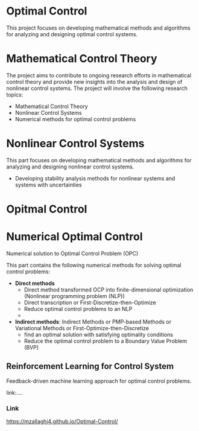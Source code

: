# Optimal Control
This project focuses on developing mathematical methods and algorithms for analyzing and designing optimal control systems. 


# Mathematical Control Theory

The project aims to contribute to ongoing research efforts in mathematical control theory and provide new insights into the analysis and design of nonlinear control systems.
The project will involve the following research topics:
- Mathematical Control Theory
- Nonlinear Control Systems
- Numerical methods for optimal control problems

# Nonlinear Control Systems
This part focuses on developing mathematical methods and algorithms for analyzing and designing nonlinear control systems.

- Developing stability analysis methods for nonlinear systems and systems with uncertainties



# Opitmal Control
 

# Numerical Optimal Control
Numerical solution to Optimal Control Problem (OPC)

This part contains the following numerical methods for solving optimal control problems:
- **Direct methods**
  - Direct method transformed OCP into finite-dimensional optimization (Nonlinear programming problem (NLP))
  - Direct transcription or First-Discretize-then-Optimize
  - Reduce optimal control problems to an NLP
  - 
- **Indirect methods**: 
  Indirect Methods or PMP-based Methods or Variational Methods or First-Optimize-then-Discretize
   - find an optimal solution with satisfying optimality conditions
   - Reduce the optimal control problem to a Boundary Value Problem (BVP)


## Reinforcement Learning for Control System 

Feedback-driven machine learning approach for optimal control problems.

link:....

 
 
 ### Link

https://mzallaghi4.github.io/Optimal-Control/
